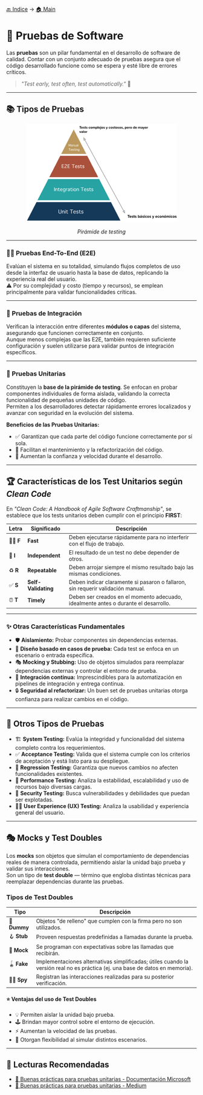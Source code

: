 [🔙 Indice](https://github.com/IngSoft-DA2/DA2-Tecnologia/tree/unit-testing?tab=readme-ov-file#indice) → [🏠 Main](https://github.com/IngSoft-DA2/DA2-Tecnologia/tree/main?tab=readme-ov-file#da2-tecnologia--dise%C3%B1o-de-aplicaciones-2)

# 🧪 Pruebas de Software

Las **pruebas** son un pilar fundamental en el desarrollo de software de calidad. Contar con un conjunto adecuado de pruebas asegura que el código desarrollado funcione como se espera y esté libre de errores críticos.  
> _"Test early, test often, test automatically."_ 🚦

---

## 📚 Tipos de Pruebas

<p align="center">
  <img src='./images/image-29.png' alt="Pirámide de testing" width="400">
</p>
<p align="center"><em>Pirámide de testing</em></p>

---

### 🧑‍💻 Pruebas End-To-End (E2E)  

Evalúan el sistema en su totalidad, simulando flujos completos de uso desde la interfaz de usuario hasta la base de datos, replicando la experiencia real del usuario.  
⚠️ Por su complejidad y costo (tiempo y recursos), se emplean principalmente para validar funcionalidades críticas.

---

### 🔗 Pruebas de Integración  

Verifican la interacción entre diferentes **módulos o capas** del sistema, asegurando que funcionen correctamente en conjunto.  
Aunque menos complejas que las E2E, también requieren suficiente configuración y suelen utilizarse para validar puntos de integración específicos.

---

### 🔬 Pruebas Unitarias  

Constituyen la **base de la pirámide de testing**. Se enfocan en probar componentes individuales de forma aislada, validando la correcta funcionalidad de pequeñas unidades de código.  
Permiten a los desarrolladores detectar rápidamente errores localizados y avanzar con seguridad en la evolución del sistema.

**Beneficios de las Pruebas Unitarias:**

- ✅ Garantizan que cada parte del código funcione correctamente por sí sola.
- 🔄 Facilitan el mantenimiento y la refactorización del código.
- 🚀 Aumentan la confianza y velocidad durante el desarrollo.

---

## 🏆 Características de los Test Unitarios según _Clean Code_

En _"Clean Code: A Handbook of Agile Software Craftmanship"_, se establece que los tests unitarios deben cumplir con el principio **FIRST**:

| Letra | Significado   | Descripción                                                                 |
|-------|---------------|-----------------------------------------------------------------------------|
| 🏃‍♂️ **F** | **Fast**        | Deben ejecutarse rápidamente para no interferir con el flujo de trabajo.           |
| 🔗 **I** | **Independent** | El resultado de un test no debe depender de otros.                               |
| ♻️ **R** | **Repeatable**  | Deben arrojar siempre el mismo resultado bajo las mismas condiciones.              |
| ✅ **S** | **Self-Validating** | Deben indicar claramente si pasaron o fallaron, sin requerir validación manual. |
| ⏰ **T** | **Timely**      | Deben ser creados en el momento adecuado, idealmente antes o durante el desarrollo.|

---

### ✨ Otras Características Fundamentales

- 🛡️ **Aislamiento:** Probar componentes sin dependencias externas.
- 🧪 **Diseño basado en casos de prueba:** Cada test se enfoca en un escenario o entrada específica.
- 🎭 **Mocking y Stubbing:** Uso de objetos simulados para reemplazar dependencias externas y controlar el entorno de prueba.
- 🤖 **Integración continua:** Imprescindibles para la automatización en pipelines de integración y entrega continua.
- 🔒 **Seguridad al refactorizar:** Un buen set de pruebas unitarias otorga confianza para realizar cambios en el código.

---

## 🧩 Otros Tipos de Pruebas

- 🏗️ **System Testing:** Evalúa la integridad y funcionalidad del sistema completo contra los requerimientos.
- ✅ **Acceptance Testing:** Valida que el sistema cumple con los criterios de aceptación y está listo para su despliegue.
- 🔄 **Regression Testing:** Garantiza que nuevos cambios no afecten funcionalidades existentes.
- 🚦 **Performance Testing:** Analiza la estabilidad, escalabilidad y uso de recursos bajo diversas cargas.
- 🔐 **Security Testing:** Busca vulnerabilidades y debilidades que puedan ser explotadas.
- 🧑‍🎨 **User Experience (UX) Testing:** Analiza la usabilidad y experiencia general del usuario.

---

## 🎭 Mocks y Test Doubles

Los **mocks** son objetos que simulan el comportamiento de dependencias reales de manera controlada, permitiendo aislar la unidad bajo prueba y validar sus interacciones.  
Son un tipo de **test double** — término que engloba distintas técnicas para reemplazar dependencias durante las pruebas.

### Tipos de Test Doubles

| Tipo   | Descripción |
|--------|-------------|
| 🫙 **Dummy**    | Objetos "de relleno" que cumplen con la firma pero no son utilizados. |
| 🪝 **Stub**     | Proveen respuestas predefinidas a llamadas durante la prueba. |
| 🧸 **Mock**     | Se programan con expectativas sobre las llamadas que recibirán. |
| 🪀 **Fake**     | Implementaciones alternativas simplificadas; útiles cuando la versión real no es práctica (ej. una base de datos en memoria). |
| 🕵️‍♂️ **Spy**      | Registran las interacciones realizadas para su posterior verificación. |

#### ⭐ Ventajas del uso de Test Doubles

- 💡 Permiten aislar la unidad bajo prueba.
- 🕹️ Brindan mayor control sobre el entorno de ejecución.
- ⚡ Aumentan la velocidad de las pruebas.
- 🧩 Otorgan flexibilidad al simular distintos escenarios.

---

## 📖 Lecturas Recomendadas

- [📄 Buenas prácticas para pruebas unitarias - Documentación Microsoft](https://learn.microsoft.com/en-us/dotnet/core/testing/unit-testing-best-practices)
- [📝 Buenas prácticas para pruebas unitarias - Medium](https://medium.com/@kaanfurkanc/unit-testing-best-practices-3a8b0ddd88b5)
